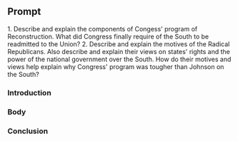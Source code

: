 ## Prompt
1\. Describe and explain the components of Congess' program of Reconstruction.  What did Congress finally require of the South to be readmitted to the Union?
2\. Describe and explain the motives of the Radical Republicans.  Also describe and explain their views on states' rights and the power of the national government over the South.  How do their motives and views help explain why Congress' program was tougher than Johnson on the South?

### Introduction

### Body

### Conclusion
